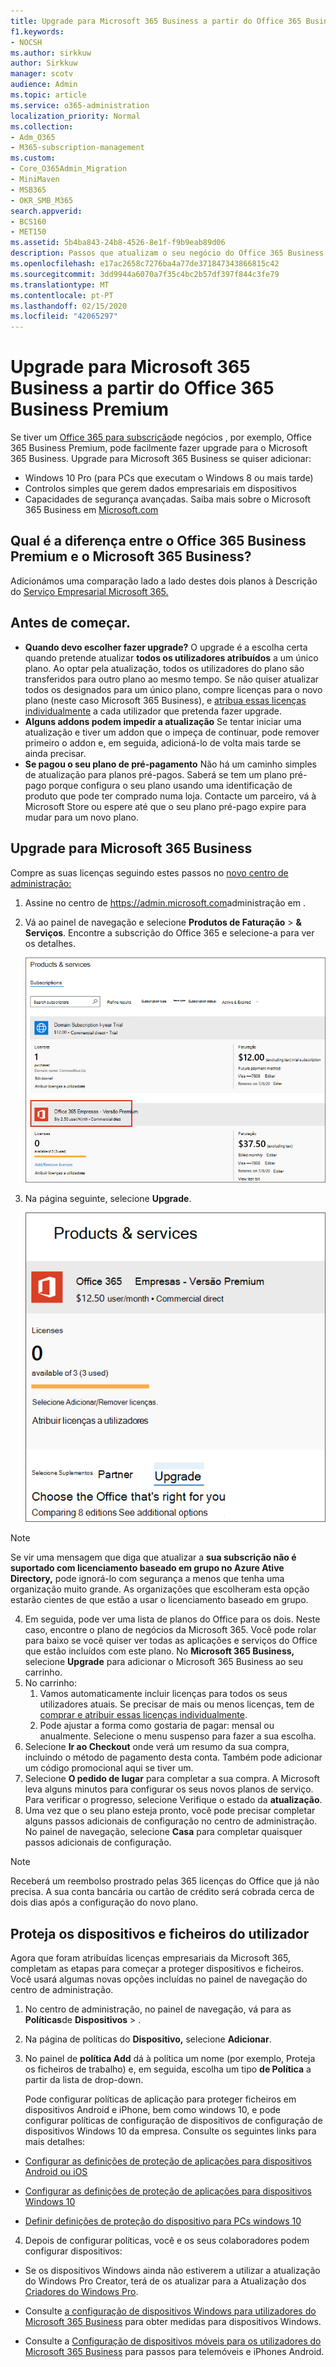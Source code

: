 ```yaml
---
title: Upgrade para Microsoft 365 Business a partir do Office 365 Business Premium
f1.keywords:
- NOCSH
ms.author: sirkkuw
author: Sirkkuw
manager: scotv
audience: Admin
ms.topic: article
ms.service: o365-administration
localization_priority: Normal
ms.collection:
- Adm_O365
- M365-subscription-management
ms.custom:
- Core_O365Admin_Migration
- MiniMaven
- MSB365
- OKR_SMB_M365
search.appverid:
- BCS160
- MET150
ms.assetid: 5b4ba843-24b8-4526-8e1f-f9b9eab89d06
description: Passos que atualizam o seu negócio do Office 365 Business Premium para o Microsoft 365 Business.
ms.openlocfilehash: e17ac2658c7276ba4a77de371847343866815c42
ms.sourcegitcommit: 3dd9944a6070a7f35c4bc2b57df397f844c3fe79
ms.translationtype: MT
ms.contentlocale: pt-PT
ms.lasthandoff: 02/15/2020
ms.locfileid: "42065297"
---
```

# <a name="upgrade-to-microsoft-365-business-from-office-365-business-premium"></a>Upgrade para Microsoft 365 Business a partir do Office 365 Business Premium

Se tiver um [Office 365 para subscrição](https://products.office.com/compare-all-microsoft-office-products-4-column?activetab=tab:primaryr2)de negócios , por exemplo, Office 365 Business Premium, pode facilmente fazer upgrade para o Microsoft 365 Business. Upgrade para Microsoft 365 Business se quiser adicionar: 
- Windows 10 Pro (para PCs que executam o Windows 8 ou mais tarde)
- Controlos simples que gerem dados empresariais em dispositivos
- Capacidades de segurança avançadas.
Saiba mais sobre o Microsoft 365 Business em [Microsoft.com](https://www.microsoft.com/microsoft-365/business)

## <a name="whats-the-difference-between-office-365-business-premium-and-microsoft-365-business"></a>Qual é a diferença entre o Office 365 Business Premium e o Microsoft 365 Business?
Adicionámos uma comparação lado a lado destes dois planos à Descrição do [Serviço Empresarial Microsoft 365.](https://docs.microsoft.com/office365/servicedescriptions/microsoft-365-service-descriptions/microsoft-365-business-service-description) 

## <a name="before-you-get-started"></a>Antes de começar.

- **Quando devo escolher fazer upgrade?** O upgrade é a escolha certa quando pretende atualizar **todos os utilizadores atribuídos** a um único plano. Ao optar pela atualização, todos os utilizadores do plano são transferidos para outro plano ao mesmo tempo. Se não quiser atualizar todos os designados para um único plano, compre licenças para o novo plano (neste caso Microsoft 365 Business), e [atribua essas licenças individualmente](https://docs.microsoft.com/office365/admin/manage/assign-licenses-to-users) a cada utilizador que pretenda fazer upgrade. 
- **Alguns addons podem impedir a atualização** Se tentar iniciar uma atualização e tiver um addon que o impeça de continuar, pode remover primeiro o addon e, em seguida, adicioná-lo de volta mais tarde se ainda precisar. 
- **Se pagou o seu plano de pré-pagamento** Não há um caminho simples de atualização para planos pré-pagos. Saberá se tem um plano pré-pago porque configura o seu plano usando uma identificação de produto que pode ter comprado numa loja. Contacte um parceiro, vá à Microsoft Store ou espere até que o seu plano pré-pago expire para mudar para um novo plano.

## <a name="upgrade-to-microsoft-365-business"></a>Upgrade para Microsoft 365 Business
Compre as suas licenças seguindo estes passos no [novo centro de administração:](https://docs.microsoft.com/office365/admin/microsoft-365-admin-center-preview)
1. Assine no centro de <a href="https://go.microsoft.com/fwlink/p/?linkid=837890" target="_blank">https://admin.microsoft.com</a>administração em .
2. Vá ao painel de navegação e selecione **Produtos de Faturação** \> **& Serviços**. Encontre a subscrição do Office 365 e selecione-a para ver os detalhes. 

    ![Uma imagem mostra como encontrar e selecionar a sua subscrição no centro de administração.](../media/FindYourSubscription.png)

3. Na página seguinte, selecione **Upgrade**. 

      ![Uma imagem mostra onde selecionar Upgrade no centro de administração.](../media/SelectUpgrade.png)

  > [!NOTE]
  > Se vir uma mensagem que diga que atualizar a **sua subscrição não é suportado com licenciamento baseado em grupo no Azure Ative Directory,** pode ignorá-lo com segurança a menos que tenha uma organização muito grande. As organizações que escolheram esta opção estarão cientes de que estão a usar o licenciamento baseado em grupo.

4. Em seguida, pode ver uma lista de planos do Office para os dois. Neste caso, encontre o plano de negócios da Microsoft 365. Você pode rolar para baixo se você quiser ver todas as aplicações e serviços do Office que estão incluídos com este plano. No **Microsoft 365 Business,** selecione **Upgrade** para adicionar o Microsoft 365 Business ao seu carrinho.
5. No carrinho:
    1. Vamos automaticamente incluir licenças para todos os seus utilizadores atuais. Se precisar de mais ou menos licenças, tem de [comprar e atribuir essas licenças individualmente](https://docs.microsoft.com/office365/admin/manage/assign-licenses-to-users).  
    2. Pode ajustar a forma como gostaria de pagar: mensal ou anualmente. Selecione o menu suspenso para fazer a sua escolha.
6. Selecione **Ir ao Checkout** onde verá um resumo da sua compra, incluindo o método de pagamento desta conta. Também pode adicionar um código promocional aqui se tiver um.
7. Selecione **O pedido de lugar** para completar a sua compra.
A Microsoft leva alguns minutos para configurar os seus novos planos de serviço. Para verificar o progresso, selecione Verifique o estado da **atualização**. 
1. Uma vez que o seu plano esteja pronto, você pode precisar completar alguns passos adicionais de configuração no centro de administração. No painel de navegação, selecione **Casa** para completar quaisquer passos adicionais de configuração.

> [!NOTE]
> Receberá um reembolso prostrado pelas 365 licenças do Office que já não precisa. A sua conta bancária ou cartão de crédito será cobrada cerca de dois dias após a configuração do novo plano.
  
## <a name="protect-user-devices-and-files"></a>Proteja os dispositivos e ficheiros do utilizador

Agora que foram atribuídas licenças empresariais da Microsoft 365, completam as etapas para começar a proteger dispositivos e ficheiros. Você usará algumas novas opções incluídas no painel de navegação do centro de administração.
  
1. No centro de administração, no painel de navegação, vá para as **Políticas**de **Dispositivos** \> .
    
2. Na página de políticas do **Dispositivo,** selecione **Adicionar**.
    
3. No painel de **política Add** dá à política um nome (por exemplo, Proteja os ficheiros de trabalho) e, em seguida, escolha um tipo **de Política** a partir da lista de drop-down. 
    
    Pode configurar políticas de aplicação para proteger ficheiros em dispositivos Android e iPhone, bem como windows 10, e pode configurar políticas de configuração de dispositivos de configuração de dispositivos Windows 10 da empresa. Consulte os seguintes links para mais detalhes:
    
  - [Configurar as definições de proteção de aplicações para dispositivos Android ou iOS](app-protection-settings-for-android-and-ios.md)
    
  - [Configurar as definições de proteção de aplicações para dispositivos Windows 10](protection-settings-for-windows-10-devices.md)
    
  - [Definir definições de proteção do dispositivo para PCs windows 10](protection-settings-for-windows-10-pcs.md)
    
  
4. Depois de configurar políticas, você e os seus colaboradores podem configurar dispositivos:
    
  - Se os dispositivos Windows ainda não estiverem a utilizar a atualização do Windows Pro Creator, terá de os atualizar para a Atualização dos [Criadores do Windows Pro](upgrade-to-windows-pro-creators-update.md).
    
  - Consulte [a configuração de dispositivos Windows para utilizadores do Microsoft 365 Business](set-up-windows-devices.md) para obter medidas para dispositivos Windows. 
    
  - Consulte a [Configuração de dispositivos móveis para os utilizadores do Microsoft 365 Business](set-up-mobile-devices.md) para passos para telemóveis e iPhones Android. 
